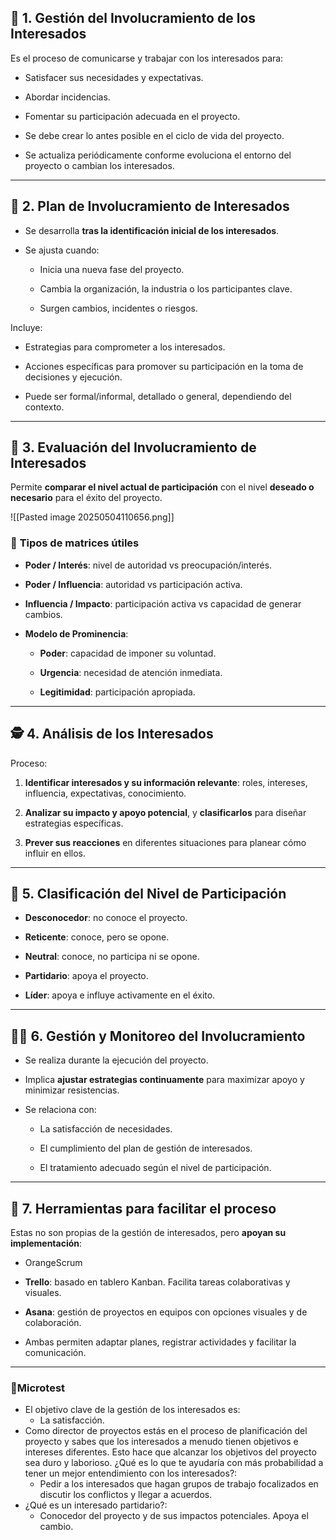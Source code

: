 
## 🧠 **1. Gestión del Involucramiento de los Interesados**

Es el proceso de comunicarse y trabajar con los interesados para:

- Satisfacer sus necesidades y expectativas.
    
- Abordar incidencias.
    
- Fomentar su participación adecuada en el proyecto.
    

-  Se debe crear lo antes posible en el ciclo de vida del proyecto.  
-  Se actualiza periódicamente conforme evoluciona el entorno del proyecto o cambian los interesados.


---

## 🧾 **2. Plan de Involucramiento de Interesados**

- Se desarrolla **tras la identificación inicial de los interesados**.
    
- Se ajusta cuando:
    
    - Inicia una nueva fase del proyecto.
        
    - Cambia la organización, la industria o los participantes clave.
        
    - Surgen cambios, incidentes o riesgos.
        

Incluye:

- Estrategias para comprometer a los interesados.
    
- Acciones específicas para promover su participación en la toma de decisiones y ejecución.
    
- Puede ser formal/informal, detallado o general, dependiendo del contexto.
    

---

## 🧩 **3. Evaluación del Involucramiento de Interesados**

Permite **comparar el nivel actual de participación** con el nivel **deseado o necesario** para el éxito del proyecto.

![[Pasted image 20250504110656.png]]

### 🔸 **Tipos de matrices útiles**

- **Poder / Interés**: nivel de autoridad vs preocupación/interés.
    
- **Poder / Influencia**: autoridad vs participación activa.
    
- **Influencia / Impacto**: participación activa vs capacidad de generar cambios.
    
- **Modelo de Prominencia**:
    
    - **Poder**: capacidad de imponer su voluntad.
        
    - **Urgencia**: necesidad de atención inmediata.
        
    - **Legitimidad**: participación apropiada.
        

---

## 🕵️ **4. Análisis de los Interesados**

Proceso:

1. **Identificar interesados y su información relevante**: roles, intereses, influencia, expectativas, conocimiento.
    
2. **Analizar su impacto y apoyo potencial**, y **clasificarlos** para diseñar estrategias específicas.
    
3. **Prever sus reacciones** en diferentes situaciones para planear cómo influir en ellos.
    

---

## 🧭 **5. Clasificación del Nivel de Participación**

- **Desconocedor**: no conoce el proyecto.
    
- **Reticente**: conoce, pero se opone.
    
- **Neutral**: conoce, no participa ni se opone.
    
- **Partidario**: apoya el proyecto.
    
- **Líder**: apoya e influye activamente en el éxito.
    

---

## 🧑‍💼 **6. Gestión y Monitoreo del Involucramiento**

- Se realiza durante la ejecución del proyecto.
    
- Implica **ajustar estrategias continuamente** para maximizar apoyo y minimizar resistencias.
    
- Se relaciona con:
    
    - La satisfacción de necesidades.
        
    - El cumplimiento del plan de gestión de interesados.
        
    - El tratamiento adecuado según el nivel de participación.
        

---

## 🧰 **7. Herramientas para facilitar el proceso**

Estas no son propias de la gestión de interesados, pero **apoyan su implementación**:

- OrangeScrum
	
- **Trello**: basado en tablero Kanban. Facilita tareas colaborativas y visuales.
    
- **Asana**: gestión de proyectos en equipos con opciones visuales y de colaboración.
    
- Ambas permiten adaptar planes, registrar actividades y facilitar la comunicación.
    

---

### 📝Microtest

- El objetivo clave de la gestión de los interesados es:
	- La satisfacción.
- Como director de proyectos estás en el proceso de planificación del proyecto y sabes que los interesados a menudo tienen objetivos e intereses diferentes. Esto hace que alcanzar los objetivos del proyecto sea duro y laborioso. ¿Qué es lo que te ayudaría con más probabilidad a tener un mejor entendimiento con los interesados?:
	- Pedir a los interesados que hagan grupos de trabajo focalizados en discutir los conflictos y llegar a acuerdos.
- ¿Qué es un interesado partidario?:
	- Conocedor del proyecto y de sus impactos potenciales. Apoya el cambio.